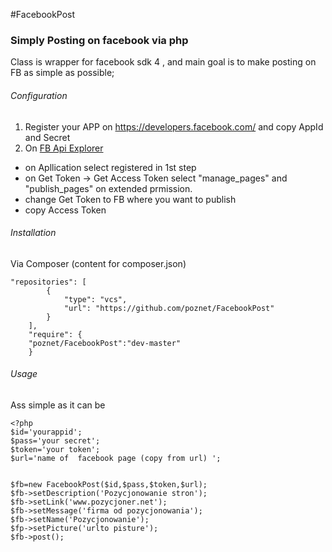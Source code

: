 #FacebookPost
### Simply Posting on facebook via php 

Class is wrapper for  facebook sdk 4 , and main goal is to make  posting on FB as simple as possible;


###### Configuration
1. Register your APP  on   https://developers.facebook.com/ and  copy  AppId and Secret
2. On [FB Api Explorer](https://developers.facebook.com/tools/explorer/) 
 - on Apllication select registered in 1st step
 - on Get Token -> Get Access Token select "manage_pages" and "publish_pages" on extended prmission.
 - change Get Token to FB where you want to publish
 - copy Access Token
 
###### Installation 
Via Composer  (content  for  composer.json)

```
"repositories": [
       	{
            "type": "vcs",
            "url": "https://github.com/poznet/FacebookPost"
        }
    ],
    "require": {        
	"poznet/FacebookPost":"dev-master"
    }
```

###### Usage

Ass simple as it can be

```
<?php
$id='yourappid';
$pass='your secret';
$token='your token';
$url='name of  facebook page (copy from url) ';


$fb=new FacebookPost($id,$pass,$token,$url);
$fb->setDescription('Pozycjonowanie stron');
$fb->setLink('www.pozycjoner.net');
$fb->setMessage('firma od pozycjonowania');
$fb->setName('Pozycjonowanie');
$fp->setPicture('urlto pisture');
$fb->post();
```

